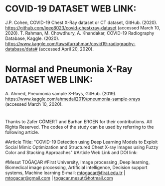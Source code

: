 # COVID-19 DATASET WEB LINK:
J.P. Cohen, COVID-19 Chest X-Ray dataset or CT dataset, GitHub. (2020). https://github.com/ieee8023/covid-chestxray-dataset (accessed March 10, 2020).
T. Rahman, M. Chowdhury, A. Khandakar, COVID-19 Radiography Database, Kaggle. (2020). https://www.kaggle.com/tawsifurrahman/covid19-radiography-database/data# (accessed April 20, 2020).
# Normal and Pneumonia X-Ray DATASET WEB LINK:
A. Ahmed, Pneumonia sample X-Rays, GitHub. (2019). https://www.kaggle.com/ahmedali2019/pneumonia-sample-xrays (accessed March 10, 2020).
# 
Thanks to Zafer CÖMERT and Burhan ERGEN for their contributions. All Rights Reserved. The codes of the study can be used by referring to the following article.

#Article Title: 
"COVID-19 Detection using Deep Learning Models to Exploit Social Mimic Optimization and Structured Chest X-ray Images using Fuzzy Color and Stacking Approaches"
#Article Web Link and DOI link:

#Mesut TOĞAÇAR #Firat University, Image processing ,Deep learning, Biomedical image processing, Artificial intelligence, Decision support systems, Machine learning 
E-mail: mtogacar@firat.edu.tr | mtogacar@gmail.com | togacar.mesut@hotmail.com
